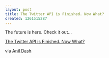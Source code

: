 ```yaml
--- 
layout: post
title: The Twitter API is Finished. Now What?
created: 1261515287
---
```

The future is here.  Check it out...

<a href="http://feeds.dashes.com/~r/AnilDash/~3/GnI_l2UKFF0/the-twitter-api-is-finished.html">The Twitter API is Finished. Now What?</a>

via <a href="http://dashes.com/anil/">Anil Dash</a>
